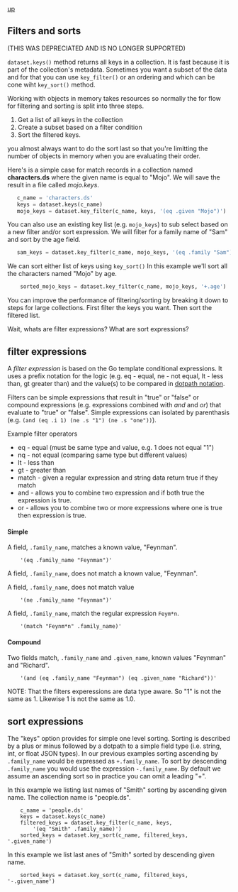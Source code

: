 
[up](./)

## Filters and sorts

(THIS WAS DEPRECIATED AND IS NO LONGER SUPPORTED)

`dataset.keys()` method returns all keys in a collection. It is
fast because it is part of the collection's metadata. Sometimes
you want a subset of the data and for that you can use `key_filter()`
or an ordering and which can be cone wiht `key_sort()` method.

Working with objects in memory takes resources so normally the
for flow for filtering and sorting is split into three steps.

1. Get a list of all keys in the collection
2. Create a subset based on a filter condition
3. Sort the filtered keys.

you almost always want to do the sort last so that you're 
limitting the number of objects in memory when you are evaluating
their order.

Here's is a simple case for match records in a collection named 
**characters.ds** where the given name is equal to "Mojo". We will 
save the result in a file called _mojo.keys_.

```python
   c_name = 'characters.ds'
   keys = dataset.keys(c_name)
   mojo_keys = dataset.key_filter(c_name, keys, '(eq .given "Mojo")')
```

You can also use an existing key list (e.g. `mojo_keys`)
to sub select based on a new filter and/or sort expression. 
We will filter for a family name of "Sam" and sort by the age field.

```python
   sam_keys = dataset.key_filter(c_name, mojo_keys, '(eq .family "Sam")')
```

We can sort either list of keys using `key_sort()` In this
example we'll sort all the characters named "Mojo" by age.

```python
    sorted_mojo_keys = dataset.key_filter(c_name, mojo_keys, '+.age')
```

You can improve the performance of filtering/sorting by
breaking it down to steps for large collections. First filter
the keys you want. Then sort the filtered list.

Wait, whats are filter expressions? What are sort expressions?


## filter expressions

A *filter expression* is based on the Go template conditional 
expressions. It uses a prefix notation for the logic (e.g. 
eq - equal, ne - not equal, lt - less than, gt greater than) 
and the value(s) to be compared in [dotpath notation](dotpath.html).

Filters can be simple expressions that result in "true" or 
"false" or compound expressions (e.g. expressions combined with 
_and_ and _or_) that evaluate to "true" or "false".  Simple 
expressions can isolated by parenthasis 
(e.g. `(and (eq .i 1) (ne .s "1") (ne .s "one"))`).

Example filter operators

+ eq - equal (must be same type and value, e.g. 1 does not equal "1")
+ nq - not equal (comparing same type but different values)
+ lt - less than
+ gt - greater than
+ match - given a regular expression and string data return true if they match
+ and - allows you to combine two expression and if both true the expression is true.
+ or - allows you to combine two or more expressions where one is true then expression is true.

#### Simple

A field, `.family_name`, matches a known value, "Feynman".

```
	'(eq .family_name "Feynman")'
```

A field, `.family_name`, does not match a known value, "Feynman".

A field, `.family_name`, does not match value

```
	'(ne .family_name "Feynman")'
```

A field, `.family_name`, match the regular expression `Feym*n`.

```
	'(match "Feynm*n" .family_name)'
```


#### Compound

Two fields match, `.family_name` and `.given_name`, known values "Feynman" and "Richard".

```
	'(and (eq .family_name "Feynman") (eq .given_name "Richard"))'
```

NOTE: That the filters experessions are data type aware. So 
"1" is not the same as 1. Likewise 1 is not the same as 1.0.

## sort expressions

The "keys" option provides for simple one level sorting.
Sorting is described by a plus or minus followed by a dotpath 
to a simple field type (i.e. string, int, or float JSON types). 
In our previous examples sorting ascending by `.family_name` would
be expressed as `+.family_name`. To sort by descending `.family_name` 
you would use the expression `-.family_name`.  By default we assume 
an ascending sort so in practice you can omit a leading "+".

In this example we listing last names of "Smith" sorting by ascending 
given name. The collection name is "people.ds".

```
    c_name = 'people.ds'
    keys = dataset.keys(c_name)
    filtered_keys = dataset.key_filter(c_name, keys, 
        '(eq "Smith" .family_name)')
    sorted_keys = dataset.key_sort(c_name, filtered_keys, '.given_name')
```

In this example we list last anes of "Smith" sorted by descending 
given name.


```
    sorted_keys = dataset.key_sort(c_name, filtered_keys, '-.given_name')
```

